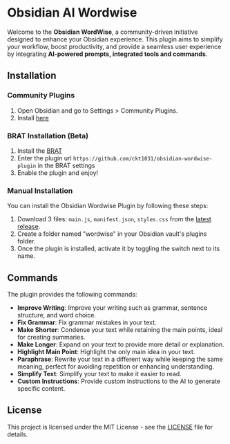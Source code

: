 # Obsidian AI Wordwise

Welcome to the **Obsidian WordWise**, a community-driven initiative designed to enhance your Obsidian experience. This plugin aims to simplify your workflow, boost productivity, and provide a seamless user experience by integrating **AI-powered prompts, integrated tools and commands**.

## Installation

### Community Plugins

1. Open Obsidian and go to Settings > Community Plugins.
2. Install [here](https://obsidian.md/plugins?id=wordwise)

### BRAT Installation (Beta)

1. Install the [BRAT](https://github.com/TfTHacker/obsidian42-brat)
2. Enter the plugin url `https://github.com/ckt1031/obsidian-wordwise-plugin` in the BRAT settings
3. Enable the plugin and enjoy!

### Manual Installation

You can install the Obsidian Wordwise Plugin by following these steps:

1. Download 3 files: `main.js`, `manifest.json`, `styles.css` from the [latest release](https://github.com/ckt1031/obsidian-wordwise-plugin/releases/latest).
2. Create a folder named "wordwise" in your Obsidian vault's plugins folder.
3. Once the plugin is installed, activate it by toggling the switch next to its name.

## Commands

The plugin provides the following commands:

- **Improve Writing**: Improve your writing such as grammar, sentence structure, and word choice.
- **Fix Grammar**: Fix grammar mistakes in your text.
- **Make Shorter**: Condense your text while retaining the main points, ideal for creating summaries.
- **Make Longer**: Expand on your text to provide more detail or explanation.
- **Highlight Main Point**: Highlight the only main idea in your text.
- **Paraphrase**: Rewrite your text in a different way while keeping the same meaning, perfect for avoiding repetition or enhancing understanding.
- **Simplify Text**: Simplify your text to make it easier to read.
- **Custom Instructions**: Provide custom instructions to the AI to generate specific content.

## License

This project is licensed under the MIT License - see the [LICENSE](LICENSE) file for details.
